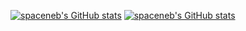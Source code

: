 [![spaceneb's GitHub stats](https://github-readme-stats.vercel.app/api?username=spaceneb&count_private=true&show_icons=true&theme=dracula)](https://github.com/anuraghazra/github-readme-stats)
[![spaceneb's GitHub stats](https://github-readme-stats.vercel.app/api/top-langs?username=spaceneb&layout=compact&count_private=true&show_icons=true&theme=dracula)](https://github.com/anuraghazra/github-readme-stats)

